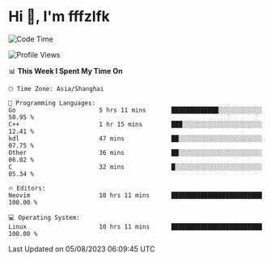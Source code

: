 # Hi 👋, I'm fffzlfk

<!--START_SECTION:waka-->
![Code Time](http://img.shields.io/badge/Code%20Time-344%20hrs%2027%20mins-blue)

![Profile Views](http://img.shields.io/badge/Profile%20Views-13-blue)

📊 **This Week I Spent My Time On** 

```text
🕑︎ Time Zone: Asia/Shanghai

💬 Programming Languages: 
Go                       5 hrs 11 mins       █████████████░░░░░░░░░░░░   50.95 % 
C++                      1 hr 15 mins        ███░░░░░░░░░░░░░░░░░░░░░░   12.41 % 
kdl                      47 mins             ██░░░░░░░░░░░░░░░░░░░░░░░   07.75 % 
Other                    36 mins             ██░░░░░░░░░░░░░░░░░░░░░░░   06.02 % 
C                        32 mins             █░░░░░░░░░░░░░░░░░░░░░░░░   05.34 % 

🔥 Editors: 
Neovim                   10 hrs 11 mins      █████████████████████████   100.00 % 

💻 Operating System: 
Linux                    10 hrs 11 mins      █████████████████████████   100.00 % 
```


 Last Updated on 05/08/2023 06:09:45 UTC
<!--END_SECTION:waka-->
